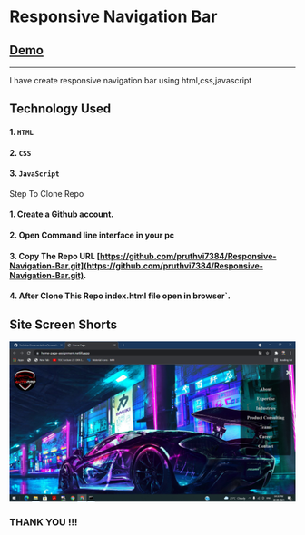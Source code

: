 # Responsive Navigation Bar
## [Demo](https://home-page-assignment.netlify.app/)
--------

I have create responsive navigation bar using html,css,javascript
## Technology Used

#### 1. `HTML`
#### 2. `CSS`
#### 3. `JavaScript`

Step To Clone Repo

#### 1. Create a Github account.
#### 2. Open Command line interface in your pc
#### 3. Copy The Repo URL [https://github.com/pruthvi7384/Responsive-Navigation-Bar.git](https://github.com/pruthvi7384/Responsive-Navigation-Bar.git).
#### 4. After Clone This Repo index.html file open in browser`.

Site Screen Shorts 
-----

<img src="https://github.com/pruthvi7384/Responsive-Navigation-Bar/blob/master/Screenshot%20(596).png">


### THANK YOU !!!
